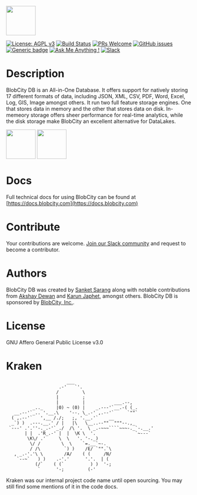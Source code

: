 <a href="https://www.blobcity.com"><img src="https://blobcity.com/blobcity-logo.png" height="80"/></a>

[![License: AGPL v3](https://img.shields.io/badge/License-AGPL%20v3-blue.svg)](https://github.com/blobcity/db/blob/master/LICENSE)
[![Build Status](https://travis-ci.org/blobcity/db.svg?branch=master)](https://travis-ci.org/blobcity/db)
[![PRs Welcome](https://img.shields.io/badge/PRs-welcome-brightgreen.svg?style=flat-square)](http://makeapullrequest.com)
[![GitHub issues](https://img.shields.io/github/issues/blobcity/db.svg)](https://github.com/blobcity/db/issues)
[![Generic badge](https://img.shields.io/badge/docs-read-blue.svg)](https://docs.blobcity.com)
[![Ask Me Anything !](https://img.shields.io/badge/Ask%20me-anything-1abc9c.svg)](mailto:support@blobcity.com)
[![Slack](https://slack.blobcity.com/badge.svg)](https://slack.blobcity.com)

# Description

BlobCity DB is an All-in-One Database. It offers support for natively storing 17 different formats of data, including JSON, XML, CSV, PDF, Word, Excel, Log, GIS, Image amongst others. It run two full feature storage engines. One that stores data in memory and the other that stores data on disk. In-memeory storage offers sheer performance for real-time analytics, while the disk storage make BlobCity an excellent alternative for DataLakes.

<a href="https://www.gartner.com/doc/3288923"><img src="https://blobcity.com/assets/img/Gartner-CoolVendor-2016.jpg" height="80"/></a>
<a href="https://hub.docker.com/_/blobcity-db"><img src="https://blobcity.com/assets/img/Docker_Container_white_icon%202@2x.png" height="80"/></a>

# Docs

Full technical docs for using BlobCity can be found at [https://docs.blobcity.com](https://docs.blobcity.com)

# Contribute

Your contributions are welcome. [Join our Slack community](https://slack.blobcity.com) and request to become a contributor.

# Authors
BlobCity DB was created by [Sanket Sarang](https://www.linkedin.com/in/sanketsarang/) along with notable contributions from [Akshay Dewan](https://www.linkedin.com/in/akshay-dewan-0a972b21) and [Karun Japhet](https://www.linkedin.com/in/karunjaphet), amongst others. BlobCity DB is sponsored by [BlobCity, Inc.](https://www.blobcity.com).
   
# License

GNU Affero General Public License v3.0

# Kraken
```
                       ___
                    .-'   `'.
                   /         \
                   |         ;
                   |         |           ___.--,
          _.._     |0) ~ (0) |    _.---'`__.-( (_.
   __.--'`_.. '.__.\    '--. \_.-' ,.--'`     `""`
  ( ,.--'`   ',__ /./;   ;, '.__.'`    __
  _`) )  .---.__.' / |   |\   \__..--""  """--.,_
 `---' .'.''-._.-'`_./  /\ '.  \ _.-~~~````~~~-._`-.__.'
       | |  .'R_.-' |  |  \K \  '.               `~---`
        \K\/ .'     \  \   '. '-._)
         \/ /        \  \    `=.__`~-.
         / /\         `) )    /E/ `"".`\
   , _.-'.'\ \        /A/    ( (     /N/
    `--~`   ) )    .-'.'      '.'.  | (
           (/`    ( (`          ) )  '-;
            `      '-;         (-'
```
Kraken was our internal project code name until open sourcing. You may still find some mentions of it in the code docs.
